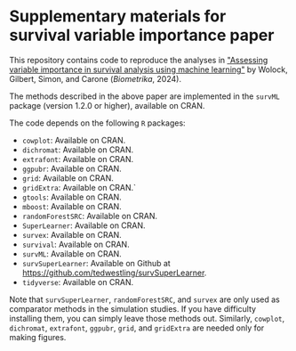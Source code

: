 # Supplementary materials for survival variable importance paper

This repository contains code to reproduce the analyses in ["Assessing variable importance in survival analysis using machine learning"](https://doi.org/10.1093/biomet/asae061) by Wolock, Gilbert, Simon, and Carone (*Biometrika*, 2024). 

The methods described in the above paper are implemented in the `survML` package (version 1.2.0 or higher), available on CRAN. 

The code depends on the following `R` packages: 

* `cowplot`: Available on CRAN.
* `dichromat`: Available on CRAN.
* `extrafont`: Available on CRAN.
* `ggpubr`: Available on CRAN.
* `grid`: Available on CRAN.
* `gridExtra`: Available on CRAN.`
* `gtools`: Available on CRAN.
* `mboost`: Available on CRAN.
* `randomForestSRC`: Available on CRAN. 
* `SuperLearner`: Available on CRAN.
* `survex`: Available on CRAN. 
* `survival`: Available on CRAN.
* `survML`: Available on CRAN. 
* `survSuperLearner`: Available on Github at https://github.com/tedwestling/survSuperLearner.
* `tidyverse`: Available on CRAN.

Note that `survSuperLearner`, `randomForestSRC`, and `survex` are only used as comparator methods in the simulation studies. If you have difficulty installing them, you can simply leave those methods out. Similarly, `cowplot`, `dichromat`, `extrafont`, `ggpubr`, `grid`, and `gridExtra` are needed only for making figures. 
